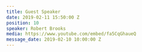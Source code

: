 ```yaml
---
title: Guest Speaker
date: 2019-02-11 15:50:00 Z
position: 10
speaker: Robert Brooks
media: https://www.youtube.com/embed/fa5CqGhaueQ
message_date: 2019-02-10 10:00:00 Z
---
```


